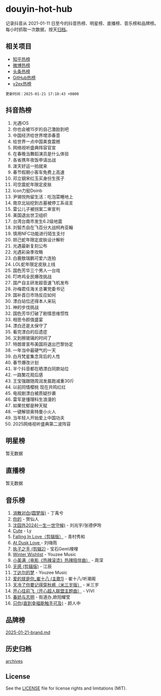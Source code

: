 # douyin-hot-hub

记录抖音从 2021-01-11 日至今的抖音热榜、明星榜、直播榜、音乐榜和品牌榜。每小时抓取一次数据，按天[归档](archives)。

## 相关项目

- [知乎热榜](https://github.com/lonnyzhang423/zhihu-hot-hub)
- [微博热榜](https://github.com/lonnyzhang423/weibo-hot-hub)
- [头条热榜](https://github.com/lonnyzhang423/toutiao-hot-hub)
- [GitHub热榜](https://github.com/lonnyzhang423/github-hot-hub)
- [v2ex热榜](https://github.com/lonnyzhang423/v2ex-hot-hub)


`更新时间：2025-01-21 17:18:43 +0800`

## 抖音热榜

1. 光遇iOS
1. 你也会被15岁的自己激励到吧
1. 中国经济给世界增添春意
1. 给世界一点中国美食震撼
1. 网络视听盛典阵容官宣
1. 在春晚当舞蹈演员是什么体验
1. 各省携年夜饭申请出战
1. 泼天好运一拍就来
1. 春节假期小客车免费上高速
1. 邓立钢宋红玉买身份生孩子
1. 司空震蛇年限定皮肤
1. Icon力挺Doinb
1. 尹锡悦拘留生活：吃泡菜睡地上
1. 南京北站挖到古墓被停工系谣言
1. 雷公儿子被拐案二审宣判
1. 美国退出世卫组织
1. 台湾台南市发生6.2级地震
1. 刘智杰自在飞百分大战柯冉亚翰
1. 慎用NFC功能进行陌生支付
1. 妲己蛇年限定皮肤设计解析
1. 光遇最新复刻公布
1. 光遇彩染季攻略
1. 白鹿敖瑞鹏可爱六连拍
1. LOL蛇年限定皮肤上线
1. 国色芳华三个男人一台戏
1. 叮咚鸡全民爆改挑战
1. 国产自主研发超音速飞机发布
1. 孙梅君任海关总署党委书记
1. 国补首日市场反应如何
1. 漂白站位还得本人来玩
1. 神的步伐挑战
1. 国色芳华打破了剧情思维惯性
1. 相思令颜值盛宴
1. 漂白还是太保守了
1. 看完漂白的后遗症
1. 又到擦玻璃的时间了
1. 特朗普宣布美国将退出巴黎协定
1. 一年当中最硬气的一天
1. 白月梵星集念背后的人性
1. 春节爆改计划
1. 半个抖音都在晒漂白同款站位
1. 一路繁花观后感
1. 王宝强跟随周润发晨跑减重30斤
1. 以前同情樱桃 现在共鸣红红
1. 电视剧漂白被质疑抄袭
1. 雷军是懂理科生浪漫的
1. 如果忧郁是种天赋
1. 一键解锁奥特曼小火人
1. 当年轻人开始爱上中国功夫
1. 2025网络视听盛典第二波阵容

## 明星榜

暂无数据

## 直播榜

暂无数据

## 音乐榜

1. [消散对白(圆梦版)](https://sf5-hl-cdn-tos.douyinstatic.com/obj/tos-cn-ve-2774/og4jB5I5IizzoZVAAAzWgBMAsMDWoArfwBOiFs) - 丁禹兮
1. [你的](https://sf5-hl-cdn-tos.douyinstatic.com/obj/tos-cn-ve-2774/oYuIeKf42jB7sEV6B2upMdpYAgfrQWj0FeRegh) - 贺仙人
1. [沈园外2024(一生一世守候)](https://sf5-hl-cdn-tos.douyinstatic.com/obj/tos-cn-ve-2774/oAIYMHGCmKaYKFDd6FZBf9AfMfx1eErAAEJAFH) - 刘兆宇/张德伊玲
1. [Cute](https://sf5-hl-cdn-tos.douyinstatic.com/obj/tos-cn-ve-2774/o4IbIzHWKAAB4wsS5qMBRiiAlEBGTpQRNfFvuo) - Ly
1. [Falling In Love（剪辑版）](https://sf5-hl-cdn-tos.douyinstatic.com/obj/tos-cn-ve-2774/o8ajpA8zzgBPahbBIO8AcKGBLJezFCRd1wfP9f) - 青村秀和
1. [ At Dusk  Love ](https://sf5-hl-cdn-tos.douyinstatic.com/obj/tos-cn-ve-2774/o8CrpCf5CaYgI4ZrtQgMQAFEfuGqNnRSDQAPBc) - 刘嗨雨
1. [执子之手 (剪辑2)](https://sf5-hl-cdn-tos.douyinstatic.com/obj/tos-cn-ve-2774/oUoZLQjCc31XzqsBnBQUNgeKtYPBcgbFDwtfcu) - 宝石Gem\哩哩
1. [Winter Wishlist](https://sf5-hl-cdn-tos.douyinstatic.com/obj/tos-cn-ve-2774/oIIgUOeamCFCVAzxN6MFRLIBlLGpUqQxeeHrLE) - Youzee Music
1. [小美满（电影《热辣滚烫》热辣陪伴曲）](https://sf5-hl-cdn-tos.douyinstatic.com/obj/tos-cn-ve-2774/o0GAn2lSgfZIDUgtevCGDQYnFg4CwnrBaxbTZL) - 周深
1. [无感 (剪辑版)](https://sf5-hl-cdn-tos.douyinstatic.com/obj/tos-cn-ve-2774/o0eIsUzJBDlQaQFC5OFlgbMEZC1TFYBftOBn6p) - 江辰
1. [丁达尔的梦](https://sf6-cdn-tos.douyinstatic.com/obj/tos-cn-ve-2774/oMU3WirUZBVQkAC9ccG5P2IQirziZM2RTInUY) - Youzee Music
1. [爱的就是你_崔十八 (主歌1)](https://sf5-hl-cdn-tos.douyinstatic.com/obj/tos-cn-ve-2774/oI5BO5DhFZ6UTcNCnZaOCBLtZ7WIMQGfgnXf5E) - 崔十八/听潮阁
1. [天冷了你要记得穿秋裤（米三岁版）](https://sf5-hl-cdn-tos.douyinstatic.com/obj/tos-cn-ve-2774/oQlIwVIDWiZ6BQilAorS7MA0AgCkQDvcZAdm1) - 米三岁
1. [开心往前飞（开心超人联盟主题曲）](https://sf5-hl-cdn-tos.douyinstatic.com/obj/tos-cn-ve-2774/9d8fb7c82cf1421fb93a9fe925275e0a) - VIVI
1. [春娇与志明](https://sf5-hl-cdn-tos.douyinstatic.com/obj/tos-cn-ve-2774/e530d8fceb7044b39707d7f9ff54add1) - 街道办,欧阳耀莹
1. [只你(直到幸福能触手可及)](https://sf5-hl-cdn-tos.douyinstatic.com/obj/tos-cn-ve-2774/o0lBkRDzFTeaVSUz3ZZSCBVtZ5DIMQGfgmEAuE) - 颜人中

## 品牌榜

[2025-01-21-brand.md](archives/2025-01-21-brand.md)

## 历史归档

[archives](archives)

## License

See the [LICENSE](LICENSE) file for license rights and limitations (MIT).
